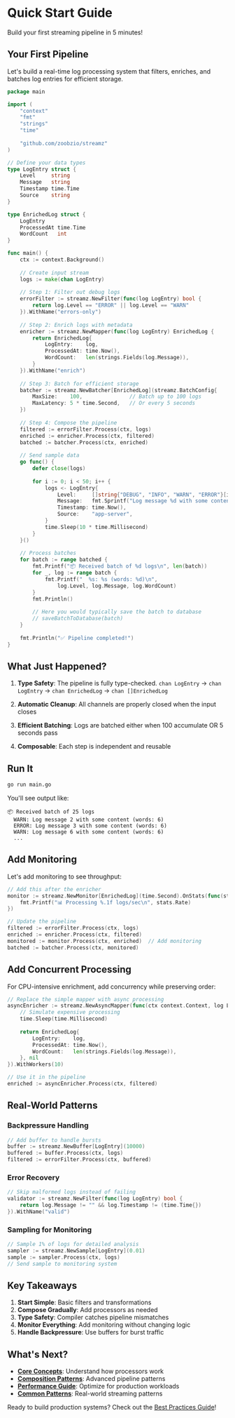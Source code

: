 # Quick Start Guide

Build your first streaming pipeline in 5 minutes!

## Your First Pipeline

Let's build a real-time log processing system that filters, enriches, and batches log entries for efficient storage.

```go
package main

import (
    "context"
    "fmt"
    "strings"
    "time"
    
    "github.com/zoobzio/streamz"
)

// Define your data types
type LogEntry struct {
    Level     string
    Message   string
    Timestamp time.Time
    Source    string
}

type EnrichedLog struct {
    LogEntry
    ProcessedAt time.Time
    WordCount   int
}

func main() {
    ctx := context.Background()
    
    // Create input stream
    logs := make(chan LogEntry)
    
    // Step 1: Filter out debug logs
    errorFilter := streamz.NewFilter(func(log LogEntry) bool {
        return log.Level == "ERROR" || log.Level == "WARN"
    }).WithName("errors-only")
    
    // Step 2: Enrich logs with metadata
    enricher := streamz.NewMapper(func(log LogEntry) EnrichedLog {
        return EnrichedLog{
            LogEntry:    log,
            ProcessedAt: time.Now(),
            WordCount:   len(strings.Fields(log.Message)),
        }
    }).WithName("enrich")
    
    // Step 3: Batch for efficient storage
    batcher := streamz.NewBatcher[EnrichedLog](streamz.BatchConfig{
        MaxSize:    100,               // Batch up to 100 logs
        MaxLatency: 5 * time.Second,   // Or every 5 seconds
    })
    
    // Step 4: Compose the pipeline
    filtered := errorFilter.Process(ctx, logs)
    enriched := enricher.Process(ctx, filtered)
    batched := batcher.Process(ctx, enriched)
    
    // Send sample data
    go func() {
        defer close(logs)
        
        for i := 0; i < 50; i++ {
            logs <- LogEntry{
                Level:     []string{"DEBUG", "INFO", "WARN", "ERROR"}[i%4],
                Message:   fmt.Sprintf("Log message %d with some content", i),
                Timestamp: time.Now(),
                Source:    "app-server",
            }
            time.Sleep(10 * time.Millisecond)
        }
    }()
    
    // Process batches
    for batch := range batched {
        fmt.Printf("📦 Received batch of %d logs\n", len(batch))
        for _, log := range batch {
            fmt.Printf("  %s: %s (words: %d)\n", 
                log.Level, log.Message, log.WordCount)
        }
        fmt.Println()
        
        // Here you would typically save the batch to database
        // saveBatchToDatabase(batch)
    }
    
    fmt.Println("✅ Pipeline completed!")
}
```

## What Just Happened?

1. **Type Safety**: The pipeline is fully type-checked. `chan LogEntry` → `chan LogEntry` → `chan EnrichedLog` → `chan []EnrichedLog`

2. **Automatic Cleanup**: All channels are properly closed when the input closes

3. **Efficient Batching**: Logs are batched either when 100 accumulate OR 5 seconds pass

4. **Composable**: Each step is independent and reusable

## Run It

```bash
go run main.go
```

You'll see output like:
```
📦 Received batch of 25 logs
  WARN: Log message 2 with some content (words: 6)
  ERROR: Log message 3 with some content (words: 6)
  WARN: Log message 6 with some content (words: 6)
  ...
```

## Add Monitoring

Let's add monitoring to see throughput:

```go
// Add this after the enricher
monitor := streamz.NewMonitor[EnrichedLog](time.Second).OnStats(func(stats streamz.StreamStats) {
    fmt.Printf("📊 Processing %.1f logs/sec\n", stats.Rate)
})

// Update the pipeline
filtered := errorFilter.Process(ctx, logs)
enriched := enricher.Process(ctx, filtered)
monitored := monitor.Process(ctx, enriched)  // Add monitoring
batched := batcher.Process(ctx, monitored)
```

## Add Concurrent Processing

For CPU-intensive enrichment, add concurrency while preserving order:

```go
// Replace the simple mapper with async processing
asyncEnricher := streamz.NewAsyncMapper(func(ctx context.Context, log LogEntry) (EnrichedLog, error) {
    // Simulate expensive processing
    time.Sleep(time.Millisecond)
    
    return EnrichedLog{
        LogEntry:    log,
        ProcessedAt: time.Now(),
        WordCount:   len(strings.Fields(log.Message)),
    }, nil
}).WithWorkers(10)

// Use it in the pipeline
enriched := asyncEnricher.Process(ctx, filtered)
```

## Real-World Patterns

### Backpressure Handling

```go
// Add buffer to handle bursts
buffer := streamz.NewBuffer[LogEntry](10000)
buffered := buffer.Process(ctx, logs)
filtered := errorFilter.Process(ctx, buffered)
```

### Error Recovery

```go
// Skip malformed logs instead of failing
validator := streamz.NewFilter(func(log LogEntry) bool {
    return log.Message != "" && log.Timestamp != (time.Time{})
}).WithName("valid")
```

### Sampling for Monitoring

```go
// Sample 1% of logs for detailed analysis
sampler := streamz.NewSample[LogEntry](0.01)
sample := sampler.Process(ctx, logs)
// Send sample to monitoring system
```

## Key Takeaways

1. **Start Simple**: Basic filters and transformations
2. **Compose Gradually**: Add processors as needed
3. **Type Safety**: Compiler catches pipeline mismatches
4. **Monitor Everything**: Add monitoring without changing logic
5. **Handle Backpressure**: Use buffers for burst traffic

## What's Next?

- **[Core Concepts](./concepts/processors.md)**: Understand how processors work
- **[Composition Patterns](./concepts/composition.md)**: Advanced pipeline patterns
- **[Performance Guide](./guides/performance.md)**: Optimize for production workloads
- **[Common Patterns](./guides/patterns.md)**: Real-world streaming patterns

Ready to build production systems? Check out the [Best Practices Guide](./guides/best-practices.md)!